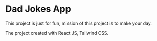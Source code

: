 # Dad Jokes App

This project is just for fun, mission of this project is to make your day.

The project created with React JS, Tailwind CSS.